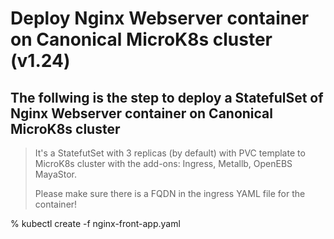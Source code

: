 # Deploy Nginx Webserver container on Canonical MicroK8s cluster (v1.24)

The follwing is the step to deploy a StatefulSet of Nginx Webserver container on Canonical MicroK8s cluster
---
>It's a StatefutSet with 3 replicas (by default) with PVC template to MicroK8s cluster with the add-ons: Ingress, Metallb, OpenEBS MayaStor.
>
>Please make sure there is a FQDN in the ingress YAML file for the container!

% kubectl create -f nginx-front-app.yaml
